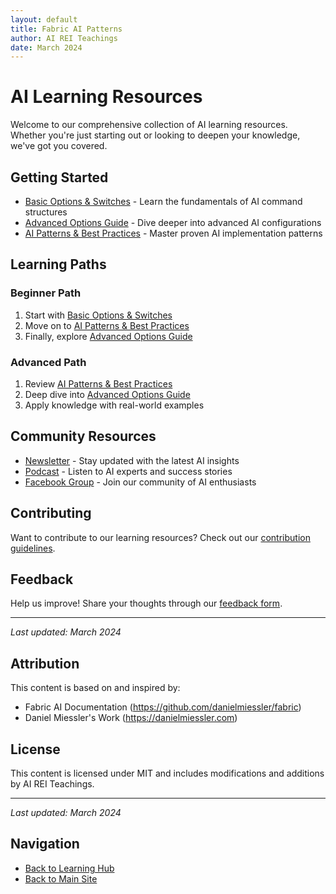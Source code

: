 ```yaml
---
layout: default
title: Fabric AI Patterns
author: AI REI Teachings
date: March 2024
---
```


# AI Learning Resources

Welcome to our comprehensive collection of AI learning resources. Whether you're just starting out or looking to deepen your knowledge, we've got you covered.

## Getting Started
- [Basic Options & Switches](basic-options-switches.md) - Learn the fundamentals of AI command structures
- [Advanced Options Guide](options.md) - Dive deeper into advanced AI configurations
- [AI Patterns & Best Practices](patterns.md) - Master proven AI implementation patterns

## Learning Paths

### Beginner Path
1. Start with [Basic Options & Switches](basic-options-switches.md)
2. Move on to [AI Patterns & Best Practices](patterns.md)
3. Finally, explore [Advanced Options Guide](options.md)

### Advanced Path
1. Review [AI Patterns & Best Practices](patterns.md)
2. Deep dive into [Advanced Options Guide](options.md)
3. Apply knowledge with real-world examples

## Community Resources
- [Newsletter](https://freeblog.aireinvestor.com/newsletter) - Stay updated with the latest AI insights
- [Podcast](https://freeblog.aireinvestor.com/podcast) - Listen to AI experts and success stories
- [Facebook Group](https://www.facebook.com/aireinvestor) - Join our community of AI enthusiasts

## Contributing
Want to contribute to our learning resources? Check out our [contribution guidelines](../CONTRIBUTING.md).

## Feedback
Help us improve! Share your thoughts through our [feedback form](https://freeblog.aireinvestor.com/feedback).

---
*Last updated: March 2024* 

## Attribution
This content is based on and inspired by:
- Fabric AI Documentation (https://github.com/danielmiessler/fabric)
- Daniel Miessler's Work (https://danielmiessler.com)

## License
This content is licensed under MIT and includes modifications and additions by AI REI Teachings.

---
*Last updated: March 2024*

## Navigation
- [Back to Learning Hub](../index.md)
- [Back to Main Site](/)
